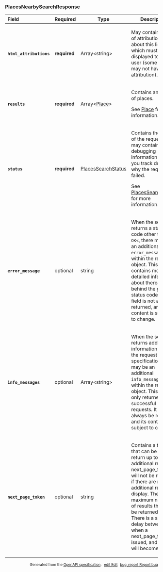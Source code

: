 <!--- This is a generated file, do not edit! -->
<!--- [START maps_http_schema_placesnearbysearchresponse] -->
<h3 class="schema-object" id="PlacesNearbySearchResponse">PlacesNearbySearchResponse</h3>

| Field                                                                                                                                 | Required     | Type                                                           | Description                                                                                                                                                                                                                                                                                                                                                                                  |
| :------------------------------------------------------------------------------------------------------------------------------------ | ------------ | -------------------------------------------------------------- | -------------------------------------------------------------------------------------------------------------------------------------------------------------------------------------------------------------------------------------------------------------------------------------------------------------------------------------------------------------------------------------------- |
| <h4 id="PlacesNearbySearchResponse-html_attributions" class="add-link schema-object-property-key"><code>html_attributions</code></h4> | **required** | Array&lt;string&gt;                                            | <div class="nonref-property-description"><p>May contain a set of attributions about this listing which must be displayed to the user (some listings may not have attribution).</p></div>                                                                                                                                                                                                     |
| <h4 id="PlacesNearbySearchResponse-results" class="add-link schema-object-property-key"><code>results</code></h4>                     | **required** | Array&lt;[Place](#Place "Place")&gt;                           | <div class="ref-property-description"><p>Contains an array of places.</p><p>See <a href="#Place">Place</a> for more information.</div>                                                                                                                                                                                                                                                       |
| <h4 id="PlacesNearbySearchResponse-status" class="add-link schema-object-property-key"><code>status</code></h4>                       | **required** | [PlacesSearchStatus](#PlacesSearchStatus "PlacesSearchStatus") | <div class="ref-property-description"><p>Contains the status of the request, and may contain debugging information to help you track down why the request failed.</p><p>See <a href="#PlacesSearchStatus">PlacesSearchStatus</a> for more information.</div>                                                                                                                                 |
| <h4 id="PlacesNearbySearchResponse-error_message" class="add-link schema-object-property-key"><code>error_message</code></h4>         | optional     | string                                                         | <div class="nonref-property-description"><p>When the service returns a status code other than <code>OK&#x3C;</code>, there may be an additional <code>error_message</code> field within the response object. This field contains more detailed information about thereasons behind the given status code. This field is not always returned, and its content is subject to change.</p></div> |
| <h4 id="PlacesNearbySearchResponse-info_messages" class="add-link schema-object-property-key"><code>info_messages</code></h4>         | optional     | Array&lt;string&gt;                                            | <div class="nonref-property-description"><p>When the service returns additional information about the request specification, there may be an additional <code>info_messages</code> field within the response object. This field is only returned for successful requests. It may not always be returned, and its content is subject to change.</p></div>                                     |
| <h4 id="PlacesNearbySearchResponse-next_page_token" class="add-link schema-object-property-key"><code>next_page_token</code></h4>     | optional     | string                                                         | <div class="nonref-property-description"><p>Contains a token that can be used to return up to 20 additional results. A next_page_token will not be returned if there are no additional results to display. The maximum number of results that can be returned is 60. There is a short delay between when a next_page_token is issued, and when it will become valid.</p></div>               |

<p style="text-align: right; font-size: smaller;">Generated from the <a class="gc-analytics-event" data-category="GMP" data-label="openapi-github" href="https://github.com/googlemaps/openapi-specification" title="Google Maps Platform OpenAPI Specification" class="external">OpenAPI specification</a>.
<a class="gc-analytics-event" data-category="GMP" data-label="openapi-github-maps-http-schema-placesnearbysearchresponse" data-action="edit" style="margin-left: 5px;" href="https://github.com/googlemaps/openapi-specification/blob/main/specification/schemas/PlacesNearbySearchResponse.yml" title="Edit on GitHub"><span class="material-icons">edit</span> Edit</a>
<a class="gc-analytics-event" data-category="GMP" data-label="openapi-github-maps-http-schema-placesnearbysearchresponse" data-action="bug" style="margin-left: 5px;" href="https://github.com/googlemaps/openapi-specification/issues/new?assignees=&labels=type%3A+bug%2C+triage+me&template=bug_report.md&title=[schemas] Bug - PlacesNearbySearchResponse" title="File bug for schemas on GitHub"><span class="material-icons">bug_report</span> Report bug</a>
</p>

<!--- [END maps_http_schema_placesnearbysearchresponse] -->
